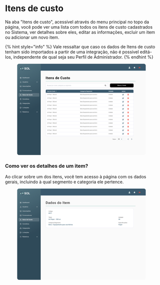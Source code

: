 # Itens de custo

Na aba "Itens de custo", acessível através do menu principal no topo da página, você pode ver uma lista com todos os itens de custo cadastrados no Sistema, ver detalhes sobre eles, editar as informações, excluir um item ou adicionar um novo item.

{% hint style="info" %}
Vale ressaltar que caso os dados de Itens de custo tenham sido importados a partir de uma integração, não é possível editá-los, independente de qual seja seu Perfil de Administrador.
{% endhint %}

<figure><img src="../../../../.gitbook/assets/Itens de Custo.png" alt=""><figcaption></figcaption></figure>

### Como ver os detalhes de um item?

Ao clicar sobre um dos itens, você tem acesso à página com os dados gerais, incluindo à qual segmento e categoria ele pertence.

<figure><img src="../../../../.gitbook/assets/Dados do item.png" alt=""><figcaption></figcaption></figure>
